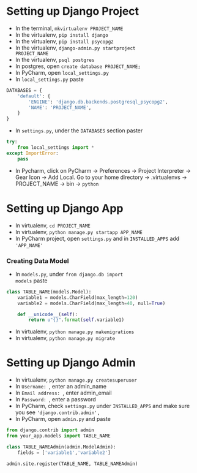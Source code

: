# Setting up Django Project

* In the terminal, <code>mkvirtualenv PROJECT_NAME</code>
* In the virtualenv, <code>pip install django</code>
* In the virtualenv, <code>pip install psycopg2</code>
* In the virtualenv, <code>django-admin.py startproject PROJECT_NAME</code>
* In the virtualenv,  <code>psql postgres</code>
* In postgres, open <code>create database PROJECT_NAME;</code>
* In PyCharm, open <code>local_settings.py</code>
* In <code>local_settings.py</code> paste
````Python
DATABASES = {
    'default': {
        'ENGINE': 'django.db.backends.postgresql_psycopg2',
        'NAME': 'PROJECT_NAME',
    }
}
````
* In <code>settings.py</code>, under the <code>DATABASES</code> section paster
````Python
try:
    from local_settings import *
except ImportError:
    pass
````
* In Pycharm, click on PyCharm -> Preferences -> Project Interpreter -> Gear Icon -> Add Local. Go to your home directory -> .virtualenvs -> PROJECT_NAME -> bin -> <code>python</code>

# Setting up Django App
* In virtualenv, <code>cd PROJECT_NAME</code>
* In virtualenv, <code>python manage.py startapp APP_NAME</code>
* In PyCharm project, open <code>settings.py</code> and in <code>INSTALLED_APPS</code> add <code>'APP_NAME'</code>

### Creating Data Model
* In <code>models.py</code>, under <code>from django.db import models</code> paste
````Python
class TABLE_NAME(models.Model):
    variable1 = models.CharField(max_length=120)
    variable2 = models.CharField(max_length=40, null=True)

    def __unicode__(self):
        return u"{}".format(self.variable1)
````
* In virtualenv, <code>python manage.py makemigrations</code>
* In virtualenv, <code>python manage.py migrate</code>

# Setting up Django Admin
* In virtualenv, <code>python manage.py createsuperuser</code>
* In <code>Username: </code>, enter an admin_name
* In <code>Email address: </code>, enter admin_email
* In <code>Password: </code>, enter a password
* In PyCharm, check <code>settings.py</code> under <code>INSTALLED_APPS</code> and make sure you see <code>'django.contrib.admin',</code>
* In PyCharm, open <code>admin.py</code> and paste 
````Python
from django.contrib import admin
from your_app.models import TABLE_NAME

class TABLE_NAMEAdmin(admin.ModelAdmin):
    fields = ['variable1','variable2']

admin.site.register(TABLE_NAME, TABLE_NAMEAdmin)
````
